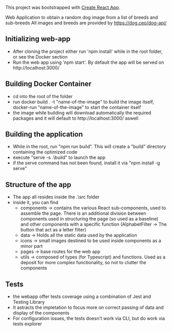 This project was bootstrapped with [Create React App](https://github.com/facebook/create-react-app).

Web Application to obtain a random dog image from a list of breeds and sub-breeds
All images and breeds are provided by https://dog.ceo/dog-api/

## Initializing web-app
- After cloning the project either run 'npm install' while in the root folder, or see the Docker section
- Run the web app using 'npm start'. By default the app will be served on http://localhost:3000/

## Building Docker Container
- cd into the root of the folder
- run docker build . -t "name-of-the-image" to build the image itself, docker-run "name-of-the-image" to start the container itself
- the image while building will download automatically the required packages and it will default to http://localhost:3000/ aswell

## Building the application
- While in the root, run "npm run build". This will create a "build" directory containing the optimized code
- execute "serve -s .\build\" to launch the app
- if the serve command has not been found, install it via "npm install -g serve"

## Structure of the app
- The app all resides inside the .\src folder
- inside it, you can find
	- components -> contains the various React sub-components, used to assemble the page. There is an additional division between components used in structuring the page (so used as a baseline) and other components with a specific function (AlphabetFilter -> The button that act as a letter filter)
	- data -> Holds all the static data used by the application
	- icons -> small images destined to be used inside components as a minor part
	- pages -> base routes for the web app
	- utils -> composed of types (for Typescript) and functions. Used as a deposit for more complex functionality, so not to clutter the components

## Tests
- the webapp offer tests coverage using a combination of Jest and Testing Library
- It astracts the impletation to focus more on correct passing of data and display of the components
- For configuration issues, the tests doesn't work via CLI, but do work via tests explorer